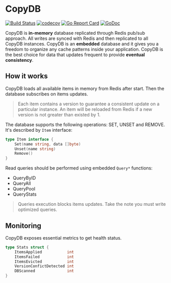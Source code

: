 # CopyDB

[![Build Status](https://travis-ci.org/regeda/copydb.svg?branch=master)](https://travis-ci.org/regeda/copydb)
[![codecov](https://codecov.io/gh/regeda/copydb/branch/master/graph/badge.svg)](https://codecov.io/gh/regeda/copydb)
[![Go Report Card](https://goreportcard.com/badge/github.com/regeda/copydb)](https://goreportcard.com/report/github.com/regeda/copydb)
[![GoDoc](https://godoc.org/github.com/regeda/copydb?status.svg)](https://godoc.org/github.com/regeda/copydb)

CopyDB is **in-memory** database replicated through Redis pub/sub approach. All writes are synced with Redis and then replicated to all CopyDB instances.
CopyDB is an **embedded** database and it gives you a freedom to organize any cache patterns inside your application.
CopyDB is the best choice for data that updates frequent to provide **eventual consistency**.

## How it works

CopyDB loads all available items in memory from Redis after start. Then the database subscribes on items updates.

> Each item contains a version to guarantee a consistent update on a particular instance.
> An item will be reloaded from Redis if a new version is not greater than existed by 1.

The database supports the following operations: SET, UNSET and REMOVE. It's described by `Item` interface:
```go
type Item interface {
	Set(name string, data []byte)
	Unset(name string)
	Remove()
}
```

Read queries should be performed using embedded `Query*` functions:
- QueryByID
- QueryAll
- QueryPool
- QueryStats

> Queries execution blocks items updates. Take the note you must write optimized queries.

## Monitoring

CopyDB exposes essential metrics to get health status.
```go
type Stats struct {
	ItemsApplied           int
	ItemsFailed            int
	ItemsEvicted           int
	VersionConfictDetected int
	DBScanned              int
}
```

